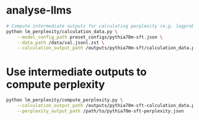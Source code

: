 # analyse-llms

```bash
# Compute intermediate outputs for calculating perplexity (e.g. logprobs)
python lm_perplexity/calculation_data.py \
    --model_config_path preset_configs/pythia70m-sft.json \
    --data_path /data/val.jsonl.zst \
    --calculation_output_path /outputs/pythia70m-sft/calculation_data.p
```

# Use intermediate outputs to compute perplexity
```bash
python lm_perplexity/compute_perplexity.py \
    --calculation_output_path /outputs/pythia70m-sft-calculation_data.p \
    --perplexity_output_path /path/to/pythia70m-sft-perplexity.json
```

